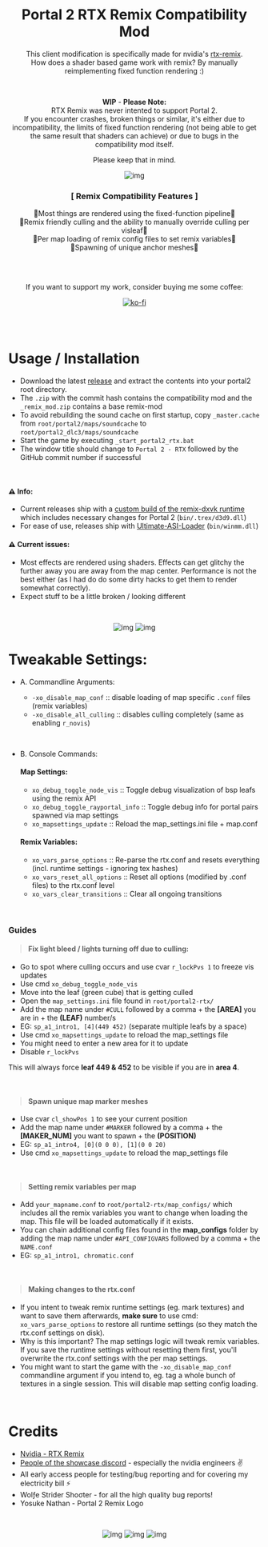 <h1 align="center">Portal 2 RTX Remix Compatibility Mod</h1>

<div align="center" markdown="1"> 

This client modification is specifically made for nvidia's [rtx-remix](https://github.com/NVIDIAGameWorks/rtx-remix).  
How does a shader based game work with remix? By manually reimplementing fixed function rendering :) 

<br>

__WIP__ - __Please Note:__  
RTX Remix was never intented to support Portal 2.  
If you encounter crashes, broken things or similar, it's either due to incompatibility, the limits of fixed function rendering (not being able to get the same result that shaders can achieve) or due to bugs in the compatibility mod itself.  

Please keep that in mind.

</div>
<div align="center" markdown="1">

![img](img/logo.png)

### __[ Remix Compatibility Features ]__   
🔹Most things are rendered using the fixed-function pipeline🔹  
🔹Remix friendly culling and the ability to manually override culling per visleaf🔹  
🔹Per map loading of remix config files to set remix variables🔹  
🔹Spawning of unique anchor meshes🔹  

<br>
<br>

If you want to support my work, consider buying me some coffee:  

[![ko-fi](https://xoxor4d.github.io/assets/img/social/kofi.png)](https://ko-fi.com/xoxor4d)
</div>

<br>
<br>

# Usage / Installation
- Download the latest [release](https://github.com/xoxor4d/p2-rtx/releases) and extract the contents into your portal2 root directory.  
- The `.zip` with the commit hash contains the compatibility mod and the `_remix_mod.zip` contains a base remix-mod
- To avoid rebuilding the sound cache on first startup, copy `_master.cache` from `root/portal2/maps/soundcache` to `root/portal2_dlc3/maps/soundcache`
- Start the game by executing `_start_portal2_rtx.bat`
- The window title should change to `Portal 2 - RTX` followed by the GitHub commit number if successful

<br>

#### ⚠️ Info: 
- Current releases ship with a [custom build of the remix-dxvk runtime](https://github.com/xoxor4d/dxvk-remix/tree/combine/pairs_mask_rs) which includes necessary changes for Portal 2 (`bin/.trex/d3d9.dll`)  
- For ease of use, releases ship with [Ultimate-ASI-Loader](https://github.com/ThirteenAG/Ultimate-ASI-Loader/releases) (`bin/winmm.dll`)  


#### ⚠️ Current issues:
- Most effects are rendered using shaders. Effects can get glitchy the further away you are away from the map center. Performance is not the best either (as I had do do some dirty hacks to get them to render somewhat correctly).
- Expect stuff to be a little broken / looking different 

<br>

<div align="center" markdown="1">

![img](img/01.png)
![img](img/04.png)
</div>

# Tweakable Settings:

- A. Commandline Arguments:  

  - `-xo_disable_map_conf` :: disable loading of map specific `.conf` files (remix variables)  
  - `-xo_disable_all_culling` :: disables culling completely (same as enabling `r_novis`) 

<br>

- B. Console Commands: 

  #### Map Settings:
    - `xo_debug_toggle_node_vis` :: Toggle debug visualization of bsp leafs using the remix API  
    - `xo_debug_toggle_rayportal_info` :: Toggle debug info for portal pairs spawned via map settings  
    - `xo_mapsettings_update` :: Reload the map_settings.ini file + map.conf    
   
  #### Remix Variables:
    - `xo_vars_parse_options` :: Re-parse the rtx.conf and resets everything (incl. runtime settings - ignoring tex hashes)  
    - `xo_vars_reset_all_options` :: Reset all options (modified by .conf files) to the rtx.conf level  
    - `xo_vars_clear_transitions` :: Clear all ongoing transitions  

<br>

### Guides

> #### Fix light bleed / lights turning off due to culling: 
- Go to spot where culling occurs and use cvar `r_lockPvs 1` to freeze vis updates
- Use cmd `xo_debug_toggle_node_vis`
- Move into the leaf (green cube) that is getting culled
- Open the `map_settings.ini` file found in `root/portal2-rtx/`
- Add the map name under `#CULL` followed by a comma + the __[AREA]__ you are in + the __(LEAF)__ number/s
- EG: `sp_a1_intro1, [4](449 452)` (separate multiple leafs by a space)
- Use cmd `xo_mapsettings_update` to reload the map_settings file
- You might need to enter a new area for it to update
- Disable `r_lockPvs` 

This will always force __leaf 449 & 452__ to be visible if you are in __area 4__.

<br>

> #### Spawn unique map marker meshes
- Use cvar `cl_showPos 1` to see your current position
- Add the map name under `#MARKER` followed by a comma + the __[MAKER_NUM]__ you want to spawn + the __(POSITION)__ 
- EG: `sp_a1_intro4, [0](0 0 0), [1](0 0 20)`
- Use cmd `xo_mapsettings_update` to reload the map_settings file

<br>

> #### Setting remix variables per map
- Add `your_mapname.conf` to `root/portal2-rtx/map_configs/` which includes all the remix variables you want to change when loading the map. This file will be loaded automatically if it exists.
- You can chain additional config files found in the __map_configs__ folder by adding the map name under `#API_CONFIGVARS` followed by a comma + the `NAME.conf`
- EG: `sp_a1_intro1, chromatic.conf`

<br>

> #### Making changes to the rtx.conf
- If you intent to tweak remix runtime settings (eg. mark textures) and want to save them afterwards, __make sure__ to use cmd:
  `xo_vars_parse_options` to restore all runtime settings (so they match the rtx.conf settings on disk).
- Why is this important? The map settings logic will tweak remix variables. If you save the runtime settings without resetting them first, you'll overwrite the rtx.conf settings with the per map settings.
- You might want to start the game with the `-xo_disable_map_conf` commandline argument if you intend to, eg. tag a whole bunch of textures in a single session. This will disable map setting config loading.


<br>

#  Credits
- [Nvidia - RTX Remix](https://github.com/NVIDIAGameWorks/rtx-remix)
- [People of the showcase discord](https://discord.gg/j6sh7JD3v9) - especially the nvidia engineers ✌️
- All early access people for testing/bug reporting and for covering my electricity bill ⚡
- Wolƒe Strider Shoσter - for all the high quality bug reports! 
- Yosuke Nathan - Portal 2 Remix Logo

<br>

<div align="center" markdown="1">

![img](img/02.png)
![img](img/03.png)
![img](img/05.png)
</div>